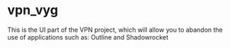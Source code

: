 # vpn_vyg
This is the UI part of the VPN project, which will allow you to abandon the use of applications such as: Outline and Shadowrocket
